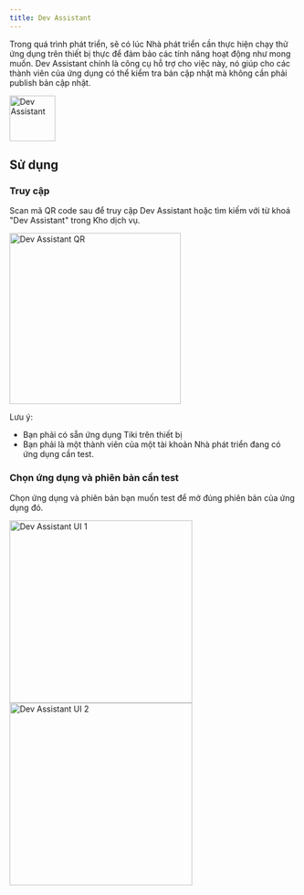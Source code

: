```yaml
---
title: Dev Assistant
---
```


Trong quá trình phát triển, sẽ có lúc Nhà phát triển cần thực hiện chạy thử ứng dụng trên thiết bị thực để đảm bảo các tính năng hoạt động như mong muốn. Dev Assistant chính là công cụ hỗ trợ cho việc này, nó giúp cho các thành viên của ứng dụng có thể kiểm tra bản cập nhật mà không cần phải publish bản cập nhật.

<img src="https://salt.tikicdn.com/ts/upload/b4/f9/77/63f3eb13a6a5de40c8e0c2418f811c93.png" width="80px" alt="Dev Assistant" />

## Sử dụng

### Truy cập

Scan mã QR code sau để truy cập Dev Assistant hoặc tìm kiếm với từ khoá "Dev Assistant" trong Kho dịch vụ.

<img src="https://salt.tikicdn.com/ts/upload/15/d1/48/ad008a92ee0ab07ced9edbf6d2ef594a.png" width="300px" alt="Dev Assistant QR" />

Lưu ý:

- Bạn phải có sẵn ứng dụng Tiki trên thiết bị
- Bạn phải là một thành viên của một tài khoản Nhà phát triển đang có ứng dụng cần test.

### Chọn ứng dụng và phiên bản cần test

Chọn ứng dụng và phiên bản bạn muốn test để mở đúng phiên bản của ứng dụng đó.

<img src="https://salt.tikicdn.com/ts/upload/2e/e7/08/db8ff94e50eb8545ea97397d28f4c12b.png" width="320px" alt="Dev Assistant UI 1" /> 
<img src="https://salt.tikicdn.com/ts/upload/16/ee/a0/27fcf39e1cec28f29e45fd612a20e682.png" width="320px" alt="Dev Assistant UI 2" />
